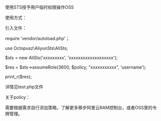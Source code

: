 使用STS授予用户临时权限操作OSS

使用方式：

引入文件：
 
 require 'vendor/autoload.php'；
 
 use Octopusz\AliyunSts\AliSts;
 
$sts = new AliSts('xxxxxxxxx', 'xxxxxxxxxxxxxxxxxxx');

$res = $sts->assumeRole(3600, $policy, "xxxxxxxxxxx", 'username');

print_r($res);

详情见test.php文件

关于policy：

需要根据需求自行添加策略，了解更多移步阿里云RAM控制台，或者OSS里的令牌管理。